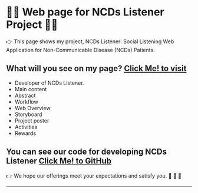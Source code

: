 # :man_student: Web page for NCDs Listener Project :man_technologist:

:point_right: This page shows my project, NCDs Listener: Social Listening Web Application for Non-Communicable Disease (NCDs) Patients.

## What will you see on my page? [Click Me! to visit](https://ratchanontt.github.io/NCDsListenerWebpage/)
- Developer of NCDs Listener.
- Main content
- Abstract
- Workflow
- Web Overview
- Storyboard
- Project poster
- Activities
- Rewards

## You can see our code for developing NCDs Listener [Click Me! to GitHub](https://github.com/MOOwuttichai/NCDs_Listener)

:point_right: We hope our offerings meet your expectations and satisfy you. :pray: :pray: :pray:

---
